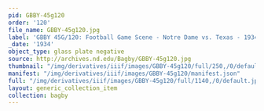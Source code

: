 ```yaml
---
pid: GBBY-45g120
order: '120'
file_name: GBBY-45g120.jpg
label: 'GBBY 45G/120: Football Game Scene - Notre Dame vs. Texas - 1934'
_date: '1934'
object_type: glass plate negative
source: http://archives.nd.edu/Bagby/GBBY-45g120.jpg
thumbnail: "/img/derivatives/iiif/images/GBBY-45g120/full/250,/0/default.jpg"
manifest: "/img/derivatives/iiif/images/GBBY-45g120/manifest.json"
full: "/img/derivatives/iiif/images/GBBY-45g120/full/1140,/0/default.jpg"
layout: generic_collection_item
collection: bagby
---
```

